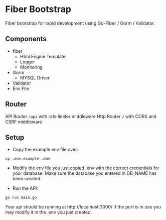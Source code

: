 # Fiber Bootstrap
Fiber bootstrap for rapid development using Go-Fiber / Gorm / Validator.

## Components

- fiber
    - Html Engine Template
    - Logger
    - Monitoring
- Gorm
    - MYSQL Driver
- Validator
- Env File

## Router

API Router `/api` with rate limiter middleware Http Router `/` with CORS and CSRF middleware

## Setup

-  Copy the example env file over:

```shell
cp .env.example .env
```

- Modify the env file you just copied .env with the correct credentials for your database. Make sure the database you
   entered in DB_NAME has been created.

- Run the API:

```shell
go run main.go
```

Your api should be running at http://localhost:3000/ if the port is in use you may modify it in the .env you just
created.